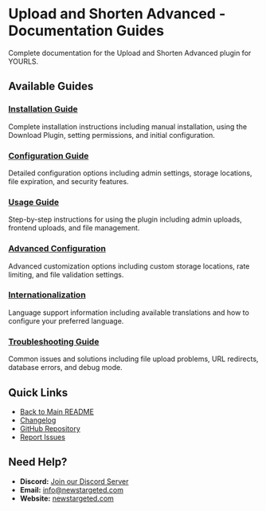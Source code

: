 # Upload and Shorten Advanced - Documentation Guides

Complete documentation for the Upload and Shorten Advanced plugin for YOURLS.

## Available Guides

### [Installation Guide](installation.md)
Complete installation instructions including manual installation, using the Download Plugin, setting permissions, and initial configuration.

### [Configuration Guide](configuration.md)
Detailed configuration options including admin settings, storage locations, file expiration, and security features.

### [Usage Guide](usage.md)
Step-by-step instructions for using the plugin including admin uploads, frontend uploads, and file management.

### [Advanced Configuration](advanced-configuration.md)
Advanced customization options including custom storage locations, rate limiting, and file validation settings.

### [Internationalization](internationalization.md)
Language support information including available translations and how to configure your preferred language.

### [Troubleshooting Guide](troubleshooting.md)
Common issues and solutions including file upload problems, URL redirects, database errors, and debug mode.

## Quick Links

- [Back to Main README](../README.md)
- [Changelog](../changelogs/README.md)
- [GitHub Repository](https://github.com/master3395/YOURLS-Upload-and-Shorten-Advanced)
- [Report Issues](https://github.com/master3395/YOURLS-Upload-and-Shorten-Advanced/issues)

## Need Help?

- **Discord:** [Join our Discord Server](https://discord.gg/nx9Kzrk)
- **Email:** [info@newstargeted.com](mailto:info@newstargeted.com)
- **Website:** [newstargeted.com](https://newstargeted.com)

